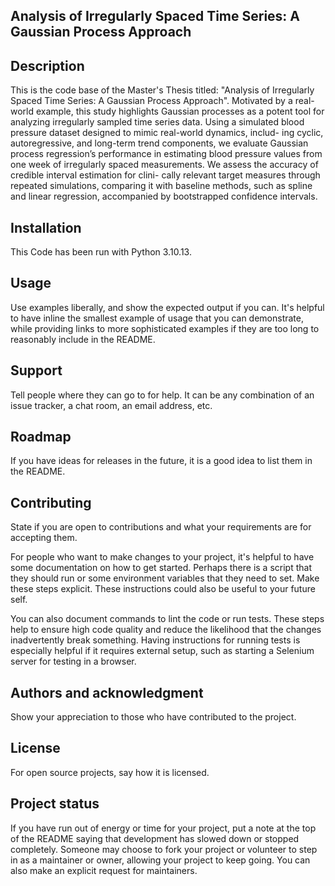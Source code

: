 
## Analysis of Irregularly Spaced Time Series: A Gaussian Process Approach


## Description

This is the code base of the Master's Thesis titled: "Analysis of Irregularly Spaced Time Series:
A Gaussian Process Approach".
Motivated by a real-world
example, this study highlights Gaussian processes as a potent tool for analyzing irregularly
sampled time series data.
Using a simulated blood pressure dataset designed to mimic real-world dynamics, includ-
ing cyclic, autoregressive, and long-term trend components, we evaluate Gaussian process
regression’s performance in estimating blood pressure values from one week of irregularly
spaced measurements. We assess the accuracy of credible interval estimation for clini-
cally relevant target measures through repeated simulations, comparing it with baseline
methods, such as spline and linear regression, accompanied by bootstrapped confidence
intervals.

## Installation
This Code has been run with Python 3.10.13. 
## Usage
Use examples liberally, and show the expected output if you can. It's helpful to have inline the smallest example of usage that you can demonstrate, while providing links to more sophisticated examples if they are too long to reasonably include in the README.

## Support
Tell people where they can go to for help. It can be any combination of an issue tracker, a chat room, an email address, etc.

## Roadmap
If you have ideas for releases in the future, it is a good idea to list them in the README.

## Contributing
State if you are open to contributions and what your requirements are for accepting them.

For people who want to make changes to your project, it's helpful to have some documentation on how to get started. Perhaps there is a script that they should run or some environment variables that they need to set. Make these steps explicit. These instructions could also be useful to your future self.

You can also document commands to lint the code or run tests. These steps help to ensure high code quality and reduce the likelihood that the changes inadvertently break something. Having instructions for running tests is especially helpful if it requires external setup, such as starting a Selenium server for testing in a browser.

## Authors and acknowledgment
Show your appreciation to those who have contributed to the project.

## License
For open source projects, say how it is licensed.

## Project status
If you have run out of energy or time for your project, put a note at the top of the README saying that development has slowed down or stopped completely. Someone may choose to fork your project or volunteer to step in as a maintainer or owner, allowing your project to keep going. You can also make an explicit request for maintainers.
